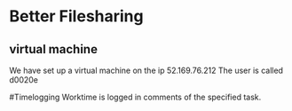 # Better Filesharing
## virtual machine
We have set up a virtual machine on the ip 52.169.76.212
The user is called d0020e

#Timelogging
Worktime is logged in comments of the specified task.
